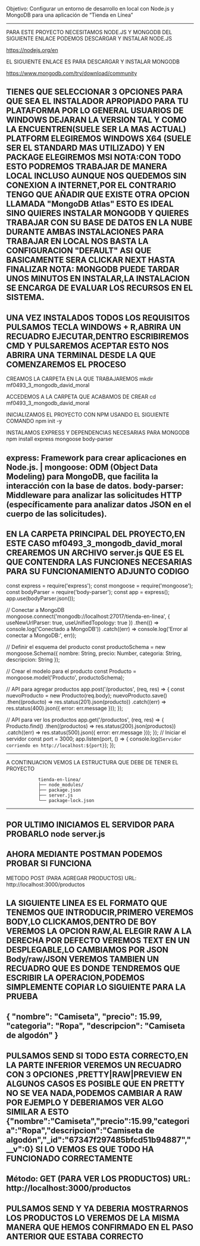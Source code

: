 Objetivo: Configurar un entorno de desarrollo en local con Node.js y MongoDB para una aplicación de “Tienda en Línea”

----------------------------------------------------------------------------------------------------------------------

PARA ESTE PROYECTO NECESITAMOS NODE.JS Y MONGODB
DEL SIGUIENTE ENLACE PODEMOS DESCARGAR Y INSTALAR NODE.JS

https://nodejs.org/en

EL SIGUIENTE ENLACE ES PARA DESCARGAR Y INSTALAR MONGODB

https://www.mongodb.com/try/download/community

TIENES QUE SELECCIONAR 3 OPCIONES PARA QUE SEA EL INSTALADOR APROPIADO PARA TU PLATAFORMA
POR LO GENERAL USUARIOS DE WINDOWS DEJARAN LA VERSION TAL Y COMO LA ENCUENTREN(SUELE SER LA MAS ACTUAL)
PLATFORM ELEGIREMOS WINDOWS X64 (SUELE SER EL STANDARD MAS UTILIZADO)
Y EN PACKAGE ELEGIREMOS MSI
NOTA:CON TODO ESTO PODREMOS TRABAJAR DE MANERA LOCAL INCLUSO AUNQUE NOS QUEDEMOS SIN CONEXION A INTERNET,POR EL CONTRARIO TENGO QUE AÑADIR
QUE EXISTE OTRA OPCION LLAMADA "MongoDB Atlas" ESTO ES IDEAL SINO QUIERES INSTALAR MONGODB Y QUIERES TRABAJAR CON SU BASE DE DATOS EN LA NUBE
DURANTE AMBAS INSTALACIONES PARA TRABAJAR EN LOCAL NOS BASTA LA CONFIGURACION "DEFAULT" ASI QUE BASICAMENTE SERA CLICKAR NEXT HASTA FINALIZAR
NOTA: MONGODB PUEDE TARDAR UNOS MINUTOS EN INSTALAR,LA INSTALACION SE ENCARGA DE EVALUAR LOS RECURSOS EN EL SISTEMA.
------------------------------------------------------------------------------------------------------------------------
UNA VEZ INSTALADOS TODOS LOS REQUISITOS PULSAMOS TECLA 
WINDOWS + R,ABRIRA UN RECUADRO EJECUTAR,DENTRO ESCRIBIREMOS CMD Y PULSAREMOS ACEPTAR
ESTO NOS ABRIRA UNA TERMINAL DESDE LA QUE COMENZAREMOS EL PROCESO
------------------------------------------------------------------------------------------------------------------------
CREAMOS LA CARPETA EN LA QUE TRABAJAREMOS
mkdir mf0493_3_mongodb_david_moral

ACCEDEMOS A LA CARPETA QUE ACABAMOS DE CREAR
cd mf0493_3_mongodb_david_moral

INICIALIZAMOS EL PROYECTO CON NPM USANDO EL SIGUIENTE COMANDO
npm init -y

INSTALAMOS EXPRESS Y DEPENDENCIAS NECESARIAS PARA MONGODB
npm install express mongoose body-parser

express: Framework para crear aplicaciones en Node.js. |  mongoose: ODM (Object Data Modeling) para MongoDB, que facilita la interacción con la base de datos.
body-parser: Middleware para analizar las solicitudes HTTP (específicamente para analizar datos JSON en el cuerpo de las solicitudes).
------------------------------------------------------------------------------------------------------------------------
EN LA CARPETA PRINCIPAL DEL PROYECTO,EN ESTE CASO mf0493_3_mongodb_david_moral CREAREMOS UN ARCHIVO server.js QUE ES EL QUE CONTENDRA LAS FUNCIONES NECESARIAS PARA SU FUNCIONAMIENTO
ADJUNTO CODIGO
------------------------------------------------------------------------------------------------------------------------
const express = require('express');
const mongoose = require('mongoose');
const bodyParser = require('body-parser');
const app = express();
app.use(bodyParser.json());

// Conectar a MongoDB
mongoose.connect('mongodb://localhost:27017/tienda-en-linea', { useNewUrlParser: true, useUnifiedTopology: true })
  .then(() => console.log('Conectado a MongoDB'))
  .catch((err) => console.log('Error al conectar a MongoDB:', err));

// Definir el esquema del producto
const productoSchema = new mongoose.Schema({
  nombre: String,
  precio: Number,
  categoria: String,
  descripcion: String
});

// Crear el modelo para el producto
const Producto = mongoose.model('Producto', productoSchema);

// API para agregar productos
app.post('/productos', (req, res) => {
  const nuevoProducto = new Producto(req.body);
  nuevoProducto.save()
    .then((producto) => res.status(201).json(producto))
    .catch((err) => res.status(400).json({ error: err.message }));
});

// API para ver los productos
app.get('/productos', (req, res) => {
  Producto.find()
    .then((productos) => res.status(200).json(productos))
    .catch((err) => res.status(500).json({ error: err.message }));
});
// Iniciar el servidor
const port = 3000;
app.listen(port, () => {
  console.log(`Servidor corriendo en http://localhost:${port}`);
});

------------------------------------------------------------------------------------------------------------------------
A CONTINUACION VEMOS LA ESTRUCTURA QUE DEBE DE TENER EL PROYECTO

				tienda-en-linea/
				├── node_modules/
				├── package.json
				├── server.js
				└── package-lock.json

------------------------------------------------------------------------------------------------------------------------
POR ULTIMO INICIAMOS EL SERVIDOR PARA PROBARLO
node server.js
------------------------------------------------------------------------------------------------------------------------
AHORA MEDIANTE POSTMAN PODEMOS PROBAR SI FUNCIONA
------------------------------------------------------------------------------------------------------------------------
METODO POST (PARA AGREGAR PRODUCTOS)
URL: http://localhost:3000/productos

LA SIGUIENTE LINEA ES EL FORMATO QUE TENEMOS QUE INTRODUCIR,PRIMERO VEREMOS BODY,LO CLICKAMOS,DENTRO DE BOY VEREMOS LA OPCION RAW,AL ELEGIR RAW A LA DERECHA POR DEFECTO VEREMOS TEXT EN UN DESPLEGABLE,LO CAMBIAMOS POR JSON Body/raw/JSON
VEREMOS TAMBIEN UN RECUADRO QUE ES DONDE TENDREMOS QUE ESCRIBIR LA OPERACION,PODEMOS SIMPLEMENTE COPIAR LO SIGUIENTE PARA LA PRUEBA
------------------------------------------------------------------------------------------------------------------------
{
  "nombre": "Camiseta",
  "precio": 15.99,
  "categoria": "Ropa",
  "descripcion": "Camiseta de algodón"
}
------------------------------------------------------------------------------------------------------------------------
PULSAMOS SEND
SI TODO ESTA CORRECTO,EN LA PARTE INFERIOR VEREMOS UN RECUADRO CON 3 OPCIONES ,PRETTY|RAW|PREVIEW
EN ALGUNOS CASOS ES POSIBLE QUE EN PRETTY NO SE VEA NADA,PODEMOS CAMBIAR A RAW POR EJEMPLO Y DEBERIAMOS VER ALGO SIMILAR A ESTO
{"nombre":"Camiseta","precio":15.99,"categoria":"Ropa","descripcion":"Camiseta de algodón","_id":"67347f297485bfcd51b94887","__v":0}
SI LO VEMOS ES QUE TODO HA FUNCIONADO CORRECTAMENTE
------------------------------------------------------------------------------------------------------------------------
Método: GET (PARA VER LOS PRODUCTOS)
URL: http://localhost:3000/productos
------------------------------------------------------------------------------------------------------------------------

PULSAMOS SEND
Y YA DEBERIA MOSTRARNOS LOS PRODUCTOS
LO VEREMOS DE LA MISMA MANERA QUE HEMOS CONFIRMADO EN EL PASO ANTERIOR QUE ESTABA CORRECTO
------------------------------------------------------------------------------------------------------------------------
